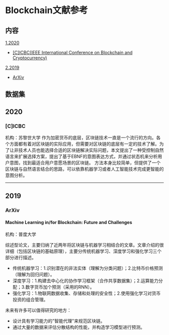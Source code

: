 # Blockchain文献参考

## 内容

[1.2020](#2020)

- [[C]ICBC(IEEE International Conference on Blockchain and Cryptocurrency)](#[C]ICBC)

[2.2019](#2019)

- [ArXiv](#ArXiv)

## 数据集



## <span id="2020">2020</span>

### [C]ICBC

机构：苏黎世大学
作为加密货币的底层，区块链技术一直是一个流行的方向。各个方面都有着对区块链的实际应用，但需要对区块链的底层有一定的技术了解。为了让非技术人员也能选择合适的区块链解决实际问题，本文提出了一种受控制自然语言来扩展选择方案，提出了基于EBNF的意图表达方式，并通过状态机来分析用户意图，找到最适合用户意愿场景的区块链。
方法本身比较简单，但提供了一个区块链与自然语言结合的思路，可以依靠机器学习或者人工智能技术完成更智能的意图分析。



------------------------------------------------------------------------------------------



## <span id="2019">2019</span>

### ArXiv

#### Machine Learning in/for Blockchain: Future and Challenges

机构：普度大学

综述型论文，主要归纳了近两年将区块链与机器学习相结合的文章。文章介绍的很详细（包括区块链的基础原理），主要分传统机器学习、深度学习和强化学习三个部分进行描述。

- 传统机器学习：1.识别潜在的非法实体（理解为分类问题）；2.比特币价格预测（理解为回归问题）。
- 深度学习：1.构建去中心化的协作学习框架（合作共享数据集）；2.运算能力分配；3.数字货币加个预测（采用的RNN）。
- 强化学习：1.物联网数据收集、存储和处理的安全性；2.使用强化学习对货币投资的组合管理。

未来有许多可以值得研究的地方：

- 设计具有学习能力的"智能代理"来规范区块链。
- 通过大量的数据来评估分散结构的性能，并构造学习模型进行预测。







